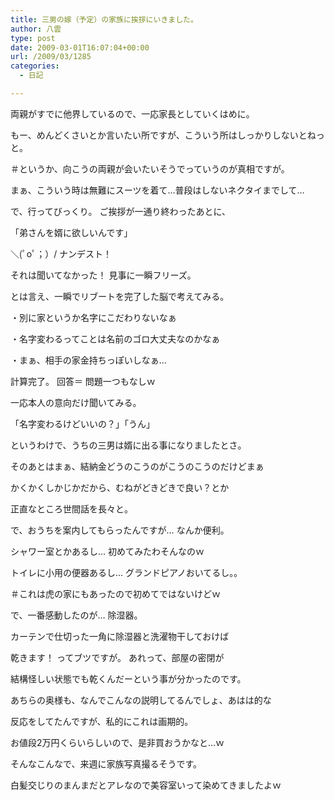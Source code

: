```yaml
---
title: 三男の嫁（予定）の家族に挨拶にいきました。
author: 八雲
type: post
date: 2009-03-01T16:07:04+00:00
url: /2009/03/1285
categories:
  - 日記

---
```

両親がすでに他界しているので、一応家長としていくはめに。
  
もー、めんどくさいとか言いたい所ですが、こういう所はしっかりしないとねっと。
  
＃というか、向こうの両親が会いたいそうでっていうのが真相ですが。

まぁ、こういう時は無難にスーツを着て…普段はしないネクタイまでして…

で、行ってびっくり。 ご挨拶が一通り終わったあとに、
  
「弟さんを婿に欲しいんです」

＼(ﾟoﾟ；）/ ナンデスト！
  
それは聞いてなかった！ 見事に一瞬フリーズ。
  
とは言え、一瞬でリブートを完了した脳で考えてみる。
  
・別に家というか名字にこだわりないなぁ
  
・名字変わるってことは名前のゴロ大丈夫なのかなぁ
  
・まぁ、相手の家金持ちっぽいしなぁ…
  
計算完了。 回答＝ 問題一つもなしｗ
  
一応本人の意向だけ聞いてみる。
  
「名字変わるけどいいの？」「うん」

というわけで、うちの三男は婿に出る事になりましたとさ。
  
そのあとはまぁ、結納金どうのこうのがこうのこうのだけどまぁ
  
かくかくしかじかだから、むねがどきどきで良い？とか
  
正直なところ世間話を長々と。

で、おうちを案内してもらったんですが… なんか便利。
  
シャワー室とかあるし… 初めてみたわそんなのｗ
  
トイレに小用の便器あるし… グランドピアノおいてるし。。
  
＃これは虎の家にもあったので初めてではないけどｗ

で、一番感動したのが… 除湿器。
  
カーテンで仕切った一角に除湿器と洗濯物干しておけば
  
乾きます！ ってブツですが。 あれって、部屋の密閉が
  
結構怪しい状態でも乾くんだーという事が分かったのです。
  
あちらの奥様も、なんでこんなの説明してるんでしょ、あはは的な
  
反応をしてたんですが、私的にこれは画期的。
  
お値段2万円くらいらしいので、是非買おうかなと…ｗ

そんなこんなで、来週に家族写真撮るそうです。
  
白髪交じりのまんまだとアレなので美容室いって染めてきましたよｗ
